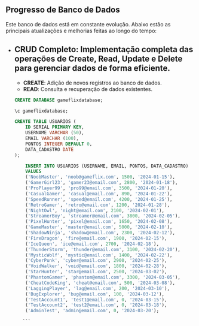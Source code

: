 ## Progresso de Banco de Dados

Este banco de dados está em constante evolução. Abaixo estão as principais atualizações e melhorias feitas ao longo do tempo: 

- **CRUD Completo**: Implementação completa das operações de Create, Read, Update e Delete para gerenciar dados de forma eficiente.
    -
    - **CREATE**: Adição de novos registros ao banco de dados.
    - **READ**: Consulta e recuperação de dados existentes.

    ```sql  
    CREATE DATABASE gameflixdatabase;

    \c gameflixdatabase;

    CREATE TABLE USUARIOS (
        ID SERIAL PRIMARY KEY, 
        USERNAME VARCHAR (50),
        EMAIL VARCHAR (100),
        PONTOS INTEGER DEFAULT 0,
        DATA_CADASTRO DATE
    );

        INSERT INTO USUARIOS (USERNAME, EMAIL, PONTOS, DATA_CADASTRO)
        VALUES 
        ('NoobMaster', 'noob@gameflix.com', 1500, '2024-01-15'),
        ('GamerGirl23', 'gamer23@email.com', 2800, '2024-01-18'),
        ('ProPlayer99', 'pro99@email.com', 3500, '2024-01-20'),
        ('CasualGamer', 'casual@email.com', 890, '2024-01-22'),
        ('SpeedRunner', 'speed@email.com', 4200, '2024-01-25'),
        ('RetroGamer', 'retro@email.com', 1200, '2024-01-28'),
        ('NightOwl', 'night@email.com', 2100, '2024-02-01'),
        ('StreamerBoy', 'streamer@email.com', 3800, '2024-02-05'),
        ('PixelHunter', 'pixel@email.com', 1650, '2024-02-08'),
        ('GameMaster', 'master@email.com', 5000, '2024-02-10'),
        ('ShadowNinja', 'shadow@email.com', 2300, '2024-02-12'),
        ('FireDragon', 'fire@email.com', 1900, '2024-02-15'),
        ('IceQueen', 'ice@email.com', 2700, '2024-02-18'),
        ('ThunderStorm', 'thunder@email.com', 3100, '2024-02-20'),
        ('MysticWolf', 'mystic@email.com', 1400, '2024-02-22'),
        ('CyberPunk', 'cyber@email.com', 2900, '2024-02-25'),
        ('VoidWalker', 'void@email.com', 1800, '2024-02-28'),
        ('StarHunter', 'star@email.com', 2500, '2024-03-02'),
        ('PhantomGamer', 'phantom@email.com', 3300, '2024-03-05'),
        ('CheatCodeKing', 'cheat@email.com', 500, '2024-03-08'),
        ('LaggingPlayer', 'lag@email.com', 200, '2024-03-10'),
        ('BugExplorer', 'bug@email.com', 100, '2024-03-12'),
        ('TestAccount1', 'test1@email.com', 0, '2024-03-15'),
        ('TestAccount2', 'test2@email.com', 0, '2024-03-18'),
        ('AdminTest', 'admin@email.com', 0, '2024-03-20');

       ```